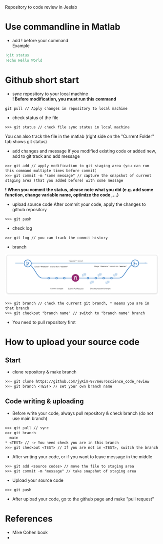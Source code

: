 Repository to code review in Jeelab

# Use commandline in Matlab
- add ! before your command  
Example
```MATLAB
!git status
!echo Hello World
```

# Github short start
- sync repository to your local machine  
**! Before modification, you must run this command**
```
git pull // Apply changes in repository to local machine
```

- check status of the file
```
>>> git status // check file sync status in local machine
```
You can also track the file in the matlab (right side on the "Current Folder" tab shows git status)

- add changes and message
If you modified existing code or added new, add to git track and add message
```
>>> git add // apply modification to git staging area (you can run this command multiple times before commit)
>>> git commit -m "some message" // capture the snapshot of current staging area (that you added before) with some message
```
**! When you commit the status, please note what you did (e.g. add some function, change variable name, optimize the code ,...)**

- upload source code
After commit your code, apply the changes to github repository
```
>>> git push
```

- check log
```
>>> git log // you can track the commit history
```

- branch  
<img title="concept of the branch" alt="concept of the branch" src="https://github.com/jyKim-97/neuroscience_code_review/blob/main/github_branch_flowchart.png">

```
>>> git branch // check the current git branch, * means you are in that branch
>>> git checkout "branch name" // switch to "branch name" branch
```

- You need to pull repository first

# How to upload your source code
## Start
- clone repository & make branch
```
>>> git clone https://github.com/jyKim-97/neuroscience_code_review
>>> git branch <TEST> // set your own branch name
```

## Code writing & uploading
- Before write your code, always pull repository & check branch (do not use main branch)
```
>>> git pull // sync
>>> git branch
  main
* <TEST> // -> You need check you are in this branch
>>> git checkout <TEST> // If you are not in <TEST>, switch the branch
```
- After writing your code, or if you want to leave message in the middle
```
>>> git add <source codes> // move the file to staging area
>>> git commit -m "message" // take snapshot of staging area
```
- Upload your source code
```
>>> git push
```
- After upload your code, go to the github page and make "pull request"





# References
- Mike Cohen book
- 